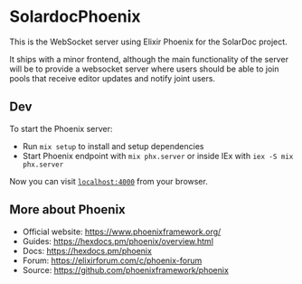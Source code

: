 # SolardocPhoenix

This is the WebSocket server using Elixir Phoenix for the SolarDoc project.

It ships with a minor frontend, although the main functionality of the server will be to provide a websocket server
where users should be able to join pools that receive editor updates and notify joint users.

## Dev

To start the Phoenix server:

- Run `mix setup` to install and setup dependencies
- Start Phoenix endpoint with `mix phx.server` or inside IEx with `iex -S mix phx.server`

Now you can visit [`localhost:4000`](http://localhost:4000) from your browser.

## More about Phoenix

- Official website: https://www.phoenixframework.org/
- Guides: https://hexdocs.pm/phoenix/overview.html
- Docs: https://hexdocs.pm/phoenix
- Forum: https://elixirforum.com/c/phoenix-forum
- Source: https://github.com/phoenixframework/phoenix
